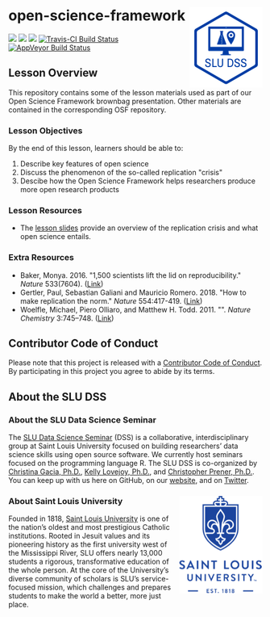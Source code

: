 # open-science-framework <img src="/img/logo.png" align="right" />
[![](https://img.shields.io/badge/lesson%20status-stable-brightgreen.svg)](https://github.com/slu-dss/open-science-framework/)
[![](https://img.shields.io/github/release/slu-dss/open-science-framework.svg?label=version)](https://github.com/slu-dss/open-science-framework/releases)
[![](https://img.shields.io/github/last-commit/slu-dss/open-science-framework.svg)](https://github.com/slu-dss/open-science-framework/commits/master)
[![Travis-CI Build Status](https://travis-ci.org/slu-dss/open-science-framework.svg?branch=master)](https://travis-ci.org/slu-dss/open-science-framework)
[![AppVeyor Build Status](https://ci.appveyor.com/api/projects/status/github/slu-dss/open-science-framework?branch=master&svg=true)](https://ci.appveyor.com/project/chris-prener/open-science-framework)

## Lesson Overview
This repository contains some of the lesson materials used as part of our Open Science Framework brownbag presentation. Other materials are contained in the corresponding OSF repository.

### Lesson Objectives
By the end of this lesson, learners should be able to:

1. Describe key features of open science
2. Discuss the phenomenon of the so-called replication "crisis" 
4. Descibe how the Open Science Framework helps researchers produce more open research products

### Lesson Resources
* The [lesson slides](https://slu-dss.github.io/open-science-framework/) provide an overview of the replication crisis and what open science entails.

### Extra Resources
* Baker, Monya. 2016. "1,500 scientists lift the lid on reproducibility." *Nature* 533(7604). ([Link](https://www.nature.com/news/1-500-scientists-lift-the-lid-on-reproducibility-1.19970))
* Gertler, Paul, Sebastian Galiani and Mauricio Romero. 2018. "How to make replication the norm." *Nature* 554:417-419. ([Link](https://www.nature.com/articles/d41586-018-02108-9))
* Woelfle, Michael, Piero Olliaro, and Matthew H. Todd. 2011. "". *Nature Chemistry* 3:745–748. ([Link](https://www.nature.com/articles/nchem.1149))

## Contributor Code of Conduct
Please note that this project is released with a [Contributor Code of Conduct](.github/CODE_OF_CONDUCT.md). By participating in this project you agree to abide by its terms.

## About the SLU DSS
### About the SLU Data Science Seminar
The [SLU Data Science Seminar](https://slu-dss.githb.io) (DSS) is a collaborative, interdisciplinary group at Saint Louis University focused on building researchers’ data science skills using open source software. We currently host seminars focused on the programming language R. The SLU DSS is co-organized by [Christina Gacia, Ph.D.](mailto:christina.garcia@slu.edu), [Kelly Lovejoy, Ph.D.](mailto:kelly.lovejoy@slu.edu), and [Christopher Prener, Ph.D.](mailto:chris.prener@slu.edu}). You can keep up with us here on GitHub, on our [website](https://slu-dss.githb.io), and on [Twitter](https://twitter.com/SLUDSS).

### About Saint Louis University <img src="/img/sluLogo.png" align="right" />
Founded in 1818, [Saint Louis University](http://www.slu.edu) is one of the nation’s oldest and most prestigious Catholic institutions. Rooted in Jesuit values and its pioneering history as the first university west of the Mississippi River, SLU offers nearly 13,000 students a rigorous, transformative education of the whole person. At the core of the University’s diverse community of scholars is SLU’s service-focused mission, which challenges and prepares students to make the world a better, more just place.
